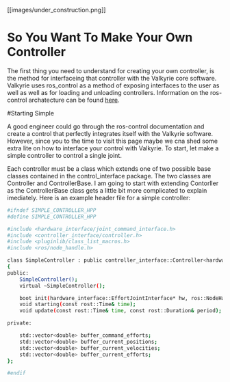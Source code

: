 [[images/under_construction.png]]

# So You Want To Make Your Own Controller

The first thing you need to understand for creating your own controller, is the method for interfaceing that controller with the Valkyrie core software. Valkyrie uses ros_control as a method of exposing interfaces to the user as well as well as for loading and unloading controllers. Information on the ros-control archatecture can be found [here](https://github.com/ros-controls). 

#Starting Simple

A good engineer could go through the ros-control documentation and create a control that perfectly integrates itself with the Valkyrie software. However, since you to the time to visit this page maybe we cna shed some extra lite on how to interface your control with Valkyrie. To start, let make a simple controller to control a single joint.

Each controller must be a class which extends one of two possible base classes contained in the control_interface package. The two classes are Controller and ControllerBase. I am going to start with extending Contorller as the ControllerBase class gets a little bit more complicated to explain imediately. Here is an example header file for a simple controller:

```bash
#ifndef SIMPLE_CONTROLLER_HPP
#define SIMPLE_CONTROLLER_HPP

#include <hardware_interface/joint_command_interface.h>
#include <controller_interface/controller.h>
#include <pluginlib/class_list_macros.h>
#include <ros/node_handle.h>

class SimpleController : public controller_interface::Controller<hardware_interface::EffortJointInterface>
{
public:
	SimpleController();
	virtual ~SimpleController();

	boot init(hardware_interface::EffortJointInterface* hw, ros::NodeHandle& n);
	void starting(const rost::Time& time);
	void update(const rost::Time& time, const rost::Duration& period);

private:

	std::vector<double> buffer_command_efforts;
	std::vector<double> buffer_current_positions;
	std::vector<double> buffer_current_velocities;
	std::vector<double> buffer_current_efforts;
};

#endif
```

